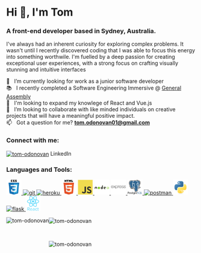 <h1>Hi 👋, I'm Tom</h1>
<h3>A front-end developer based in Sydney, Australia.</h3>

<p>I've always had an inherent curiosity for exploring complex problems. It wasn't until I recently discovered coding that I was able to focus this energy into something worthwile. I'm fuelled by a deep passion for creating exceptional user experiences, with a strong focus on crafting visually stunning and intuitive interfaces</p>

🔭 &nbsp; I’m currently looking for work as a junior software developer<br>
📚 &nbsp; I recently completed a Software Engineering Immersive @ <a href="https://generalassemb.ly/">General Assembly</a><br>
🌱 &nbsp; I'm looking to expand my knowlege of React and Vue.js<br>
🤝 &nbsp; I’m looking to collaborate with like minded individuals on creative projects that will have a meaningful positive impact.<br>
📫 &nbsp; Got a question for me? **tom.odonovan01@gmail.com**<br>

<h3 align="left">Connect with me:</h3>
<p align="left">
<a href="https://linkedin.com/in/tom-odonovan" target="blank"><img align="center" src="https://raw.githubusercontent.com/rahuldkjain/github-profile-readme-generator/master/src/images/icons/Social/linked-in-alt.svg" alt="tom-odonovan" height="30" width="40" /></a> LinkedIn
</p>

<h3 align="left">Languages and Tools:</h3>
<p align="left"> <a href="https://www.w3schools.com/css/" target="_blank" rel="noreferrer"> <img src="https://raw.githubusercontent.com/devicons/devicon/master/icons/css3/css3-original-wordmark.svg" alt="css3" width="40" height="40"/> </a> <a href="https://git-scm.com/" target="_blank" rel="noreferrer"> <img src="https://www.vectorlogo.zone/logos/git-scm/git-scm-icon.svg" alt="git" width="40" height="40"/> </a> <a href="https://heroku.com" target="_blank" rel="noreferrer"> <img src="https://www.vectorlogo.zone/logos/heroku/heroku-icon.svg" alt="heroku" width="40" height="40"/> </a> <a href="https://www.w3.org/html/" target="_blank" rel="noreferrer"> <img src="https://raw.githubusercontent.com/devicons/devicon/master/icons/html5/html5-original-wordmark.svg" alt="html5" width="40" height="40"/> </a> <a href="https://developer.mozilla.org/en-US/docs/Web/JavaScript" target="_blank" rel="noreferrer"> <img src="https://raw.githubusercontent.com/devicons/devicon/master/icons/javascript/javascript-original.svg" alt="javascript" width="40" height="40"/> </a> <a href="https://nodejs.org" target="_blank" rel="noreferrer"> <img src="https://raw.githubusercontent.com/devicons/devicon/master/icons/nodejs/nodejs-original-wordmark.svg" alt="nodejs" width="40" height="40"/> </a> <a href="https://expressjs.com" target="_blank" rel="noreferrer"> <img src="https://raw.githubusercontent.com/devicons/devicon/master/icons/express/express-original-wordmark.svg" alt="express" width="40" height="40"/> </a> <a href="https://www.postgresql.org" target="_blank" rel="noreferrer"> <img src="https://raw.githubusercontent.com/devicons/devicon/master/icons/postgresql/postgresql-original-wordmark.svg" alt="postgresql" width="40" height="40"/> </a> <a href="https://postman.com" target="_blank" rel="noreferrer"> <img src="https://www.vectorlogo.zone/logos/getpostman/getpostman-icon.svg" alt="postman" width="40" height="40"/> </a> <a href="https://www.python.org" target="_blank" rel="noreferrer"> <img src="https://raw.githubusercontent.com/devicons/devicon/master/icons/python/python-original.svg" alt="python" width="40" height="40"/> </a> <a href="https://flask.palletsprojects.com/" target="_blank" rel="noreferrer"> <img src="https://www.vectorlogo.zone/logos/pocoo_flask/pocoo_flask-icon.svg" alt="flask" width="40" height="40"/> </a> <a href="https://reactjs.org/" target="_blank" rel="noreferrer"> <img src="https://raw.githubusercontent.com/devicons/devicon/master/icons/react/react-original-wordmark.svg" alt="react" width="40" height="40"/> </a> </p>

<p><img align="left" height="150" src="https://github-readme-stats.vercel.app/api/top-langs?username=tom-odonovan&show_icons=true&locale=en&layout=compact" alt="tom-odonovan" /></p>

<!-- <p>&nbsp;<img align="center" src="https://github-readme-stats.vercel.app/api?username=tom-odonovan&show_icons=true&locale=en" alt="tom-odonovan" /></p> -->

<p><img align="center" height="150" src="https://github-readme-streak-stats.herokuapp.com/?user=tom-odonovan&" alt="tom-odonovan" /></p><br>

<p align="left"> <img width="120" src="https://komarev.com/ghpvc/?username=tom-odonovan&label=Profile%20views&color=0e75b6&style=flat" alt="tom-odonovan" /> </p>
